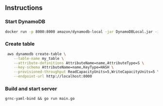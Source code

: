 ## Instructions

### Start DynamoDB

```sh
docker run -p 8000:8000 amazon/dynamodb-local -jar DynamoDBLocal.jar -inMemory -sharedDb
```

### Create table

```sh
 aws dynamodb create-table \
    --table-name my_table \
    --attribute-definitions AttributeName=name,AttributeType=S \
    --key-schema AttributeName=name,KeyType=HASH \
    --provisioned-throughput ReadCapacityUnits=5,WriteCapacityUnits=5 \
    --endpoint-url http://localhost:8000
```

### Build and start server

```
grnc-yaml-bind && go run main.go
```